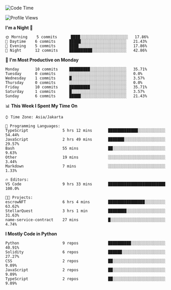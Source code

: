 <!--START_SECTION:waka-->
![Code Time](http://img.shields.io/badge/Code%20Time-1%2C275%20hrs%2029%20mins-blue)

![Profile Views](http://img.shields.io/badge/Profile%20Views-0-blue)

**I'm a Night 🦉** 

```text
🌞 Morning    5 commits      ████░░░░░░░░░░░░░░░░░░░░░   17.86% 
🌆 Daytime    6 commits      █████░░░░░░░░░░░░░░░░░░░░   21.43% 
🌃 Evening    5 commits      ████░░░░░░░░░░░░░░░░░░░░░   17.86% 
🌙 Night      12 commits     ██████████░░░░░░░░░░░░░░░   42.86%

```
📅 **I'm Most Productive on Monday** 

```text
Monday       10 commits     █████████░░░░░░░░░░░░░░░░   35.71% 
Tuesday      0 commits      ░░░░░░░░░░░░░░░░░░░░░░░░░   0.0% 
Wednesday    1 commits      █░░░░░░░░░░░░░░░░░░░░░░░░   3.57% 
Thursday     0 commits      ░░░░░░░░░░░░░░░░░░░░░░░░░   0.0% 
Friday       10 commits     █████████░░░░░░░░░░░░░░░░   35.71% 
Saturday     1 commits      █░░░░░░░░░░░░░░░░░░░░░░░░   3.57% 
Sunday       6 commits      █████░░░░░░░░░░░░░░░░░░░░   21.43%

```


📊 **This Week I Spent My Time On** 

```text
⌚︎ Time Zone: Asia/Jakarta

💬 Programming Languages: 
TypeScript               5 hrs 12 mins       █████████████░░░░░░░░░░░░   54.44% 
JavaScript               2 hrs 49 mins       ███████░░░░░░░░░░░░░░░░░░   29.57% 
Bash                     55 mins             ██░░░░░░░░░░░░░░░░░░░░░░░   9.63% 
Other                    19 mins             ░░░░░░░░░░░░░░░░░░░░░░░░░   3.44% 
Markdown                 7 mins              ░░░░░░░░░░░░░░░░░░░░░░░░░   1.33%

🔥 Editors: 
VS Code                  9 hrs 33 mins       █████████████████████████   100.0%

🐱‍💻 Projects: 
escrowNFT                6 hrs 4 mins        ████████████████░░░░░░░░░   63.62% 
StellarQuest             3 hrs 1 min         ████████░░░░░░░░░░░░░░░░░   31.63% 
name-service-contract    27 mins             █░░░░░░░░░░░░░░░░░░░░░░░░   4.74%

```

**I Mostly Code in Python** 

```text
Python                   9 repos             ██████████░░░░░░░░░░░░░░░   40.91% 
Solidity                 6 repos             ██████░░░░░░░░░░░░░░░░░░░   27.27% 
CSS                      2 repos             ██░░░░░░░░░░░░░░░░░░░░░░░   9.09% 
JavaScript               2 repos             ██░░░░░░░░░░░░░░░░░░░░░░░   9.09% 
TypeScript               2 repos             ██░░░░░░░░░░░░░░░░░░░░░░░   9.09%

```



<!--END_SECTION:waka-->
